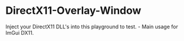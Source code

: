 # DirectX11-Overlay-Window
Inject your DirectX11 DLL's into this playground to test. - Main usage for ImGui DX11.
